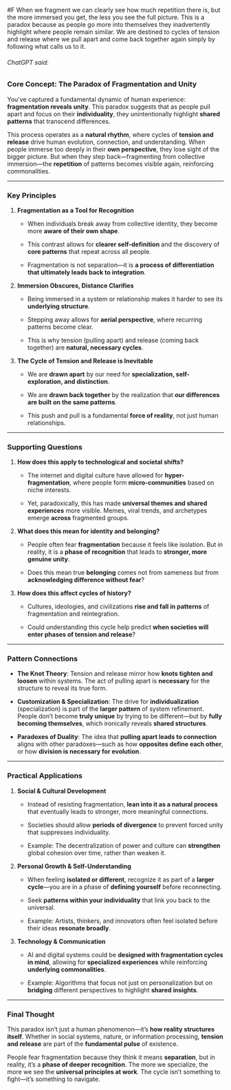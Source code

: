  #F When we fragment we can clearly see how much repetition there is, but the more immersed you get, the less you see the full picture. This is a paradox because as people go more into themselves they inadvertently highlight where people remain similar. We are destined to cycles of tension and release where we pull apart and come back together again simply by following what calls us to it.

###### ChatGPT said:

### **Core Concept: The Paradox of Fragmentation and Unity**

You’ve captured a fundamental dynamic of human experience: **fragmentation reveals unity**. This paradox suggests that as people pull apart and focus on their **individuality**, they unintentionally highlight **shared patterns** that transcend differences.

This process operates as a **natural rhythm**, where cycles of **tension and release** drive human evolution, connection, and understanding. When people immerse too deeply in their **own perspective**, they lose sight of the bigger picture. But when they step back—fragmenting from collective immersion—the **repetition** of patterns becomes visible again, reinforcing commonalities.

---

### **Key Principles**

1. **Fragmentation as a Tool for Recognition**
    
    - When individuals break away from collective identity, they become more **aware of their own shape**.
        
    - This contrast allows for **clearer self-definition** and the discovery of **core patterns** that repeat across all people.
        
    - Fragmentation is not separation—it is **a process of differentiation that ultimately leads back to integration**.
        
2. **Immersion Obscures, Distance Clarifies**
    
    - Being immersed in a system or relationship makes it harder to see its **underlying structure**.
        
    - Stepping away allows for **aerial perspective**, where recurring patterns become clear.
        
    - This is why tension (pulling apart) and release (coming back together) are **natural, necessary cycles**.
        
3. **The Cycle of Tension and Release is Inevitable**
    
    - We are **drawn apart** by our need for **specialization, self-exploration, and distinction**.
        
    - We are **drawn back together** by the realization that **our differences are built on the same patterns**.
        
    - This push and pull is a fundamental **force of reality**, not just human relationships.
        

---

### **Supporting Questions**

1. **How does this apply to technological and societal shifts?**
    
    - The internet and digital culture have allowed for **hyper-fragmentation**, where people form **micro-communities** based on niche interests.
        
    - Yet, paradoxically, this has made **universal themes and shared experiences** more visible. Memes, viral trends, and archetypes emerge **across** fragmented groups.
        
2. **What does this mean for identity and belonging?**
    
    - People often fear **fragmentation** because it feels like isolation. But in reality, it is a **phase of recognition** that leads to **stronger, more genuine unity**.
        
    - Does this mean true **belonging** comes not from sameness but from **acknowledging difference without fear**?
        
3. **How does this affect cycles of history?**
    
    - Cultures, ideologies, and civilizations **rise and fall in patterns** of fragmentation and reintegration.
        
    - Could understanding this cycle help predict **when societies will enter phases of tension and release**?
        

---

### **Pattern Connections**

- **The Knot Theory**: Tension and release mirror how **knots tighten and loosen** within systems. The act of pulling apart is **necessary** for the structure to reveal its true form.
    
- **Customization & Specialization**: The drive for **individualization** (specialization) is part of the **larger pattern** of system refinement. People don’t become **truly unique** by trying to be different—but by **fully becoming themselves**, which ironically reveals **shared structures**.
    
- **Paradoxes of Duality**: The idea that **pulling apart leads to connection** aligns with other paradoxes—such as how **opposites define each other**, or how **division is necessary for evolution**.
    

---

### **Practical Applications**

1. **Social & Cultural Development**
    
    - Instead of resisting fragmentation, **lean into it as a natural process** that eventually leads to stronger, more meaningful connections.
        
    - Societies should allow **periods of divergence** to prevent forced unity that suppresses individuality.
        
    - Example: The decentralization of power and culture can **strengthen** global cohesion over time, rather than weaken it.
        
2. **Personal Growth & Self-Understanding**
    
    - When feeling **isolated or different**, recognize it as part of a **larger cycle**—you are in a phase of **defining yourself** before reconnecting.
        
    - Seek **patterns within your individuality** that link you back to the universal.
        
    - Example: Artists, thinkers, and innovators often feel isolated before their ideas **resonate broadly**.
        
3. **Technology & Communication**
    
    - AI and digital systems could be **designed with fragmentation cycles in mind**, allowing for **specialized experiences** while reinforcing **underlying commonalities**.
        
    - Example: Algorithms that focus not just on personalization but on **bridging** different perspectives to highlight **shared insights**.
        

---

### **Final Thought**

This paradox isn’t just a human phenomenon—it’s **how reality structures itself**. Whether in social systems, nature, or information processing, **tension and release** are part of the **fundamental pulse** of existence.

People fear fragmentation because they think it means **separation**, but in reality, it’s a **phase of deeper recognition**. The more we specialize, the more we see the **universal principles at work**. The cycle isn’t something to fight—it’s something to navigate.